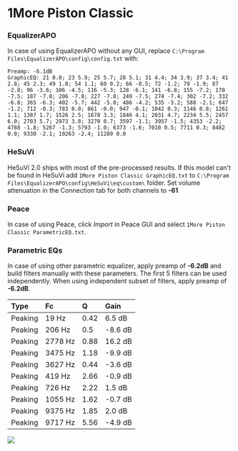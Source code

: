 # 1More Piston Classic

### EqualizerAPO
In case of using EqualizerAPO without any GUI, replace `C:\Program Files\EqualizerAPO\config\config.txt`
with:
```
Preamp: -6.1dB
GraphicEQ: 21 0.0; 23 5.9; 25 5.7; 28 5.1; 31 4.4; 34 3.9; 37 3.4; 41 2.8; 45 2.3; 49 1.8; 54 1.1; 60 0.2; 66 -0.5; 72 -1.2; 79 -1.9; 87 -2.8; 96 -3.6; 106 -4.5; 116 -5.3; 128 -6.1; 141 -6.8; 155 -7.2; 170 -7.5; 187 -7.8; 206 -7.8; 227 -7.8; 249 -7.5; 274 -7.4; 302 -7.2; 332 -6.8; 365 -6.3; 402 -5.7; 442 -5.0; 486 -4.2; 535 -3.2; 588 -2.1; 647 -1.2; 712 -0.3; 783 0.0; 861 -0.0; 947 -0.1; 1042 0.3; 1146 0.8; 1261 1.1; 1387 1.7; 1526 2.5; 1678 3.3; 1846 4.1; 2031 4.7; 2234 5.5; 2457 6.0; 2703 5.7; 2973 3.8; 3270 0.7; 3597 -1.1; 3957 -1.5; 4353 -2.2; 4788 -1.8; 5267 -1.3; 5793 -1.0; 6373 -1.6; 7010 0.5; 7711 0.3; 8482 0.0; 9330 -2.1; 10263 -2.4; 11289 0.0
```

### HeSuVi
HeSuVi 2.0 ships with most of the pre-processed results. If this model can't be found in HeSuVi add
`1More Piston Classic GraphicEQ.txt` to `C:\Program Files\EqualizerAPO\config\HeSuVi\eq\custom\` folder.
Set volume attenuation in the Connection tab for both channels to **-61**

### Peace
In case of using Peace, click *Import* in Peace GUI and select `1More Piston Classic ParametricEQ.txt`.

### Parametric EQs
In case of using other parametric equalizer, apply preamp of **-6.2dB** and build filters manually
with these parameters. The first 5 filters can be used independently.
When using independent subset of filters, apply preamp of **-6.2dB**.

| Type    | Fc      |    Q | Gain    |
|:--------|:--------|:-----|:--------|
| Peaking | 19 Hz   | 0.42 | 6.5 dB  |
| Peaking | 206 Hz  | 0.5  | -8.6 dB |
| Peaking | 2778 Hz | 0.88 | 16.2 dB |
| Peaking | 3475 Hz | 1.18 | -9.9 dB |
| Peaking | 3627 Hz | 0.44 | -3.6 dB |
| Peaking | 419 Hz  | 2.66 | -0.9 dB |
| Peaking | 726 Hz  | 2.22 | 1.5 dB  |
| Peaking | 1055 Hz | 1.62 | -0.7 dB |
| Peaking | 9375 Hz | 1.85 | 2.0 dB  |
| Peaking | 9717 Hz | 5.56 | -4.9 dB |

![](https://raw.githubusercontent.com/jaakkopasanen/AutoEq/master/results/rtings/rtings/1More%20Piston%20Classic/1More%20Piston%20Classic.png)